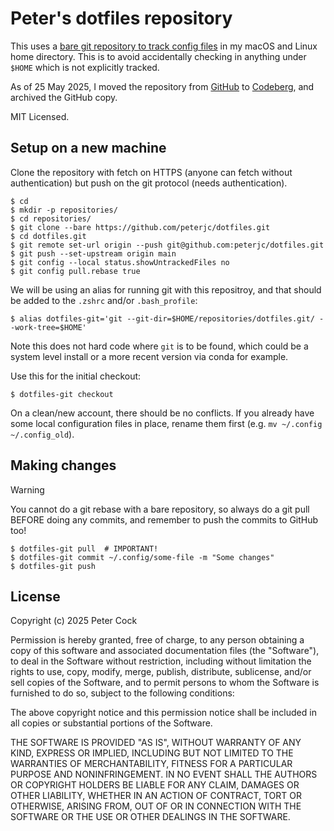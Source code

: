 # Peter's dotfiles repository

This uses a [bare git repository to track config
files](https://blog.anikethendre.dev/storing-dotfiles-with-bare-git-repository)
in my macOS and Linux home directory. This is to avoid accidentally checking in
anything under `$HOME` which is not explicitly tracked.

As of 25 May 2025, I moved the repository from
[GitHub](https://github.com/peterjc/dotfiles/) to
[Codeberg](https://codeberg.org/peterjc/dotfiles/), and archived the GitHub copy.

MIT Licensed.

## Setup on a new machine

Clone the repository with fetch on HTTPS (anyone can fetch without authentication)
but push on the git protocol (needs authentication).

```console
$ cd
$ mkdir -p repositories/
$ cd repositories/
$ git clone --bare https://github.com/peterjc/dotfiles.git
$ cd dotfiles.git
$ git remote set-url origin --push git@github.com:peterjc/dotfiles.git
$ git push --set-upstream origin main
$ git config --local status.showUntrackedFiles no
$ git config pull.rebase true
```

We will be using an alias for running git with this repositroy, and that should be
added to the `.zshrc` and/or `.bash_profile`:

```console
$ alias dotfiles-git='git --git-dir=$HOME/repositories/dotfiles.git/ --work-tree=$HOME'
````

Note this does not hard code where `git` is to be found, which could be a system
level install or a more recent version via conda for example.

Use this for the initial checkout:

```console
$ dotfiles-git checkout
````

On a clean/new account, there should be no conflicts. If you already have some local
configuration files in place, rename them first (e.g. `mv ~/.config ~/.config_old`).


## Making changes

> [!WARNING]
> You cannot do a git rebase with a bare repository, so always do a git pull BEFORE
> doing any commits, and remember to push the commits to GitHub too!

```console
$ dotfiles-git pull  # IMPORTANT!
$ dotfiles-git commit ~/.config/some-file -m "Some changes"
$ dotfiles-git push
```

## License

Copyright (c) 2025 Peter Cock

Permission is hereby granted, free of charge, to any person obtaining a copy
of this software and associated documentation files (the "Software"), to deal
in the Software without restriction, including without limitation the rights
to use, copy, modify, merge, publish, distribute, sublicense, and/or sell
copies of the Software, and to permit persons to whom the Software is
furnished to do so, subject to the following conditions:

The above copyright notice and this permission notice shall be included in all
copies or substantial portions of the Software.

THE SOFTWARE IS PROVIDED "AS IS", WITHOUT WARRANTY OF ANY KIND, EXPRESS OR
IMPLIED, INCLUDING BUT NOT LIMITED TO THE WARRANTIES OF MERCHANTABILITY,
FITNESS FOR A PARTICULAR PURPOSE AND NONINFRINGEMENT. IN NO EVENT SHALL THE
AUTHORS OR COPYRIGHT HOLDERS BE LIABLE FOR ANY CLAIM, DAMAGES OR OTHER
LIABILITY, WHETHER IN AN ACTION OF CONTRACT, TORT OR OTHERWISE, ARISING FROM,
OUT OF OR IN CONNECTION WITH THE SOFTWARE OR THE USE OR OTHER DEALINGS IN THE
SOFTWARE.
